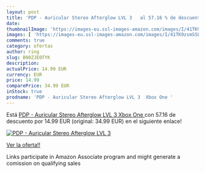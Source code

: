```yaml
---
layout: post
title: 'PDP - Auricular Stereo Afterglow LVL 3   al 57.16 % de descuento'
date: 
thumbnailImage: 'https://images-eu.ssl-images-amazon.com/images/I/41TK9zsmSSL._SL200_.jpg'
images: [ 'https://images-eu.ssl-images-amazon.com/images/I/41TK9zsmSSL._SL200_.jpg' ]
comments: true
category: ofertas
author: ring
slug: B00ZJEOTYK
description:
actualPrice: 14.99 EUR
currency: EUR
price: 14.99
comparePrice: 34.99 EUR
inStock: true
prodname: 'PDP - Auricular Stereo Afterglow LVL 3  Xbox One '
---
```


Está [PDP - Auricular Stereo Afterglow LVL 3  Xbox One ](https://www.amazon.es/dp/B00ZJEOTYK/?tag=tolees-21) con 57.16 de descuento por 14.99 EUR (original: 34.99 EUR) en el siguiente enlace!

[![PDP - Auricular Stereo Afterglow LVL 3  ](https://images-eu.ssl-images-amazon.com/images/I/41TK9zsmSSL._SL200_.jpg)](https://www.amazon.es/dp/B00ZJEOTYK/?tag=tolees-21)

[Ver la oferta!!](https://www.amazon.es/dp/B00ZJEOTYK/?tag=tolees-21)

Links participate in Amazon Associate program and might generate a comission on qualifying sales


